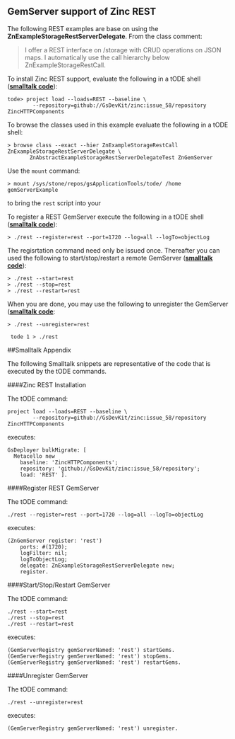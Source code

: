 GemServer support of Zinc REST
-----------------

The following REST examples are base on using the **ZnExampleStorageRestServerDelegate**.
From the class comment:

> I offer a REST interface on /storage with CRUD operations on JSON maps. 
> I automatically use the call hierarchy below ZnExampleStorageRestCall.

To install Zinc REST support, evaluate the following in a tODE shell ([**smalltalk code**](#zinc-rest-installation)):

```terminal
tode> project load --loads=REST --baseline \
        --repository=github://GsDevKit/zinc:issue_58/repository ZincHTTPComponents  
```

To browse the classes used in this example evaluate the following in a tODE shell:

```Shell
> browse class --exact --hier ZnExampleStorageRestCall ZnExampleStorageRestServerDelegate \
       ZnAbstractExampleStorageRestServerDelegateTest ZnGemServer
```

Use the `mount` command:  

```Shell
> mount /sys/stone/repos/gsApplicationTools/tode/ /home gemServerExample
```

to bring the `rest` script into your 

To register a REST GemServer execute the following in a tODE shell ([**smalltalk code**](#register-rest-gemserver)):

```Shell
> ./rest --register=rest --port=1720 --log=all --logTo=objectLog
```

The regisrtation command need only be issued once. Thereafter you can used the following to start/stop/restart a remote GemServer ([**smalltalk code**](#startstoprestart-gemserver)):

```Shell
> ./rest --start=rest
> ./rest --stop=rest
> ./rest --restart=rest
```

When you are done, you may use the following to unregister the GemServer ([**smalltalk code**](#unregister-gemserver]): 

```Shell
> ./rest --unregister=rest
```


```Shell
 tode 1 > ./rest
```

##Smalltalk Appendix

The following Smalltalk snippets are representative of the code that is executed by the tODE commands.

####Zinc REST Installation

The tODE command:

```Shell
project load --loads=REST --baseline \
        --repository=github://GsDevKit/zinc:issue_58/repository ZincHTTPComponents  
```

executes:

```Smalltalk
GsDeployer bulkMigrate: [
  Metacello new
    baseline: 'ZincHTTPComponents';
    repository: 'github://GsDevKit/zinc:issue_58/repository';
    load: 'REST' ].
```

####Register REST GemServer

The tODE command:

```Shell
./rest --register=rest --port=1720 --log=all --logTo=objectLog
```

executes: 
```Smalltalk
(ZnGemServer register: 'rest')
    ports: #(1720);
    logFilter: nil;
    logToObjectLog;
    delegate: ZnExampleStorageRestServerDelegate new;
    register.
```

####Start/Stop/Restart GemServer

The tODE command:

```Shell
./rest --start=rest
./rest --stop=rest
./rest --restart=rest
```

executes:

```Smalltalk
(GemServerRegistry gemServerNamed: 'rest') startGems.
(GemServerRegistry gemServerNamed: 'rest') stopGems.
(GemServerRegistry gemServerNamed: 'rest') restartGems.
```

####Unregister GemServer

The tODE command:

```Shell
./rest --unregister=rest
```

executes:

```Smalltalk
(GemServerRegistry gemServerNamed: 'rest') unregister.
```

